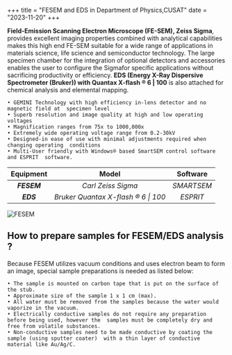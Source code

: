 +++
title = "FESEM and EDS in Department of Physics,CUSAT"
date = "2023-11-20"
+++


**Field-Emission Scanning Electron Microscope (FE-SEM), Zeiss Sigma**, provides excellent imaging properties combined with analytical capabilities makes this high end FE-SEM suitable for a wide  range of applications in materials science, life science and semiconductor technology. The large  specimen chamber for the integration of optional detectors and accessories enables the user to  configure the Sigmafor specific applications without sacrificing productivity or efficiency. **EDS  (Energy X-Ray Dispersive Spectrometer (Bruker)) with Quantax X-flash ® 6 | 100** is also attached for  chemical analysis and elemental mapping.  

	• GEMINI Technology with high efficiency in-lens detector and no magnetic field at  specimen level  
	• Superb resolution and image quality at high and low operating voltages 
	• Magnification ranges from 75x to 1000,000x  
	• Extremely wide operating voltage range from 0.2-30kV  
	• Designed-in ease of use with minimal adjustments required when changing operating  conditions  
	• Multi-User friendly with Windows® based SmartSEM control software and ESPRIT  software. 

| **Equipment** 	| **Model**                           	| **Software** 	|
|:-------------:	|:-------------------------------------:|:------------:	|
| **_FESEM_**   	| _Carl Zeiss Sigma_                  	|  _SMARTSEM_  	|
| **_EDS_**     	| _Bruker Quantax X-flash ® 6 \| 100_ 	|   _ESPRIT_   	|
	
![FESEM](/fesem.jpg)	
	
## How to prepare samples for FESEM/EDS analysis ?

Because FESEM utilizes vacuum conditions and uses electron beam to form an image, special  sample preparations is needed as listed below:
  
	• The sample is mounted on carbon tape that is put on the surface of the stub. 
	• Approximate size of the sample 1 x 1 cm (max). 
	• All water must be removed from the samples because the water would vaporize in the vacuum. 
	• Electrically conductive samples do not require any preparation before being used, however the  samples must be completely dry and free from volatile substances. 
	• Non-conductive samples need to be made conductive by coating the sample (using sputter coater)  with a thin layer of conductive material like Au/Ag/C.

